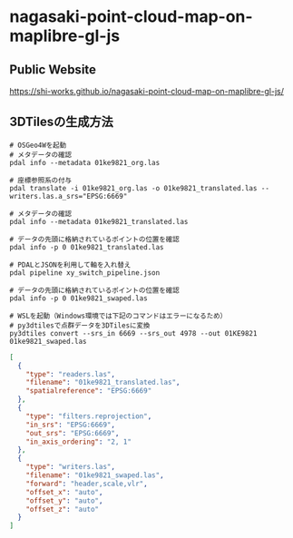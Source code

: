 # nagasaki-point-cloud-map-on-maplibre-gl-js
## Public Website
https://shi-works.github.io/nagasaki-point-cloud-map-on-maplibre-gl-js/

## 3DTilesの生成方法
```
# OSGeo4Wを起動
# メタデータの確認
pdal info --metadata 01ke9821_org.las

# 座標参照系の付与
pdal translate -i 01ke9821_org.las -o 01ke9821_translated.las --writers.las.a_srs="EPSG:6669"

# メタデータの確認
pdal info --metadata 01ke9821_translated.las

# データの先頭に格納されているポイントの位置を確認
pdal info -p 0 01ke9821_translated.las

# PDALとJSONを利用して軸を入れ替え
pdal pipeline xy_switch_pipeline.json

# データの先頭に格納されているポイントの位置を確認
pdal info -p 0 01ke9821_swaped.las

# WSLを起動（Windows環境では下記のコマンドはエラーになるため）
# py3dtilesで点群データを3DTilesに変換
py3dtiles convert --srs_in 6669 --srs_out 4978 --out 01KE9821 01ke9821_swaped.las
```
```xy_switch_pipeline.json
[
  {
    "type": "readers.las",
    "filename": "01ke9821_translated.las",
    "spatialreference": "EPSG:6669"
  },
  {
    "type": "filters.reprojection",
    "in_srs": "EPSG:6669",
    "out_srs": "EPSG:6669",
    "in_axis_ordering": "2, 1"
  },
  {
    "type": "writers.las",
    "filename": "01ke9821_swaped.las",
    "forward": "header,scale,vlr",
    "offset_x": "auto",
    "offset_y": "auto",
    "offset_z": "auto"
  }
]

```
